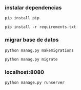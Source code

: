 ### instalar dependencias
```
pip install pip
```
```
pip install -r requirements.txt
```
### migrar base de datos
```
python manag.py makemigrations
```
```
python manag.py migrate
```

### localhost:8080
```
python manage.py runserver
```

